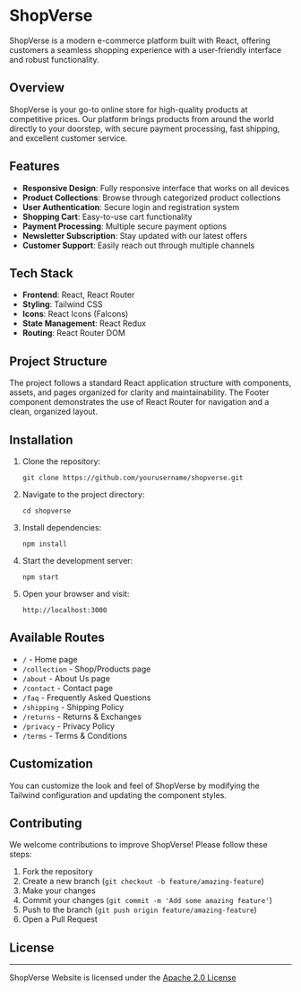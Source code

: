 # ShopVerse

ShopVerse is a modern e-commerce platform built with React, offering customers a seamless shopping experience with a user-friendly interface and robust functionality.

## Overview

ShopVerse is your go-to online store for high-quality products at competitive prices. Our platform brings products from around the world directly to your doorstep, with secure payment processing, fast shipping, and excellent customer service.

## Features

- **Responsive Design**: Fully responsive interface that works on all devices
- **Product Collections**: Browse through categorized product collections
- **User Authentication**: Secure login and registration system
- **Shopping Cart**: Easy-to-use cart functionality
- **Payment Processing**: Multiple secure payment options
- **Newsletter Subscription**: Stay updated with our latest offers
- **Customer Support**: Easily reach out through multiple channels

## Tech Stack

- **Frontend**: React, React Router
- **Styling**: Tailwind CSS
- **Icons**: React Icons (FaIcons)
- **State Management**: React Redux
- **Routing**: React Router DOM

## Project Structure

The project follows a standard React application structure with components, assets, and pages organized for clarity and maintainability. The Footer component demonstrates the use of React Router for navigation and a clean, organized layout.

## Installation

1. Clone the repository:

   ```
   git clone https://github.com/yourusername/shopverse.git
   ```

2. Navigate to the project directory:

   ```
   cd shopverse
   ```

3. Install dependencies:

   ```
   npm install
   ```

4. Start the development server:

   ```
   npm start
   ```

5. Open your browser and visit:
   ```
   http://localhost:3000
   ```

## Available Routes

- `/` - Home page
- `/collection` - Shop/Products page
- `/about` - About Us page
- `/contact` - Contact page
- `/faq` - Frequently Asked Questions
- `/shipping` - Shipping Policy
- `/returns` - Returns & Exchanges
- `/privacy` - Privacy Policy
- `/terms` - Terms & Conditions

## Customization

You can customize the look and feel of ShopVerse by modifying the Tailwind configuration and updating the component styles.

## Contributing

We welcome contributions to improve ShopVerse! Please follow these steps:

1. Fork the repository
2. Create a new branch (`git checkout -b feature/amazing-feature`)
3. Make your changes
4. Commit your changes (`git commit -m 'Add some amazing feature'`)
5. Push to the branch (`git push origin feature/amazing-feature`)
6. Open a Pull Request

##  License
----------

ShopVerse Website is licensed under the [Apache 2.0 License](https://www.apache.org/licenses/LICENSE-2.0.txt)
